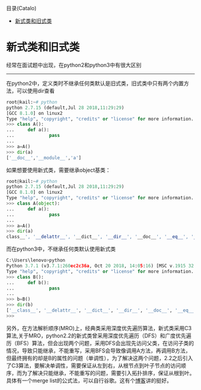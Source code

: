 <!--961032830987546d0e6d54829fc886f6-->

目录(Catalo)

* [新式类和旧式类](#新式类和旧式类)

<!--a46263f7a69f33f39fc26f907cdb773a-->
# 新式类和旧式类

经常在面试题中出现，在python2和python3中有很大区别

---

在python2中，定义类时不继承任何类默认是旧式类，旧式类中只有两个内置方法，可以使用dir查看

```python
root@kail:~# python
python 2.7.15 (default,Jul 28 2018,11:29:29)
[GCC 8.1.0] on linux2
Type "help", "copyright", "credits" or "license" for more information.
>>> class A():
...     def a():
...             pass
...
>>> a=A()
>>> dir(a)
['__doc__','__module__','a']
```

如果想要使用新式类，需要继承object基类：

```python
root@kail:~# python
python 2.7.15 (default,Jul 28 2018,11:29:29)
[GCC 8.1.0] on linux2
Type "help", "copyright", "credits" or "license" for more information.
>>> class A(object):
...     def a():
...             pass
...
>>> a=A()
>>> dir(a)
class__', '__delattr__', '__dict__', '__dir__', '__doc__', '__eq__', '__format__', '__ge__', '__getattribute__', '__gt__', '__hash__', '__init__', '__init_subclass__', '__le__', '__lt__', '__module__', '__ne__', '__new__', '__reduce__', '__reduce_ex__', '__repr__', '__setattr__', '__sizeof__', '__str__', '__subclasshook__', '__weakref__', 'b']
```

而在python3中，不继承任何类默认使用新式类

```python
C:\Users\lenovo>python
Python 3.7.1 (v3.7.1:260ec2c36a, Oct 20 2018, 14:05:16) [MSC v.1915 32 bit (Intel)] on win32
Type "help", "copyright", "credits" or "license" for more information.
>>> class B():
...     def b():
...             pass
...
>>> b=B()
>>> dir(b)
['__class__', '__delattr__', '__dict__', '__dir__', '__doc__', '__eq__', '__format__', '__ge__', '__getattribute__', '__gt__', '__hash__', '__init__', '__init_subclass__', '__le__', '__lt__', '__module__', '__ne__', '__new__', '__reduce__', '__reduce_ex__', '__repr__', '__setattr__', '__sizeof__', '__str__', '__subclasshook__', '__weakref__', 'b']
>>>
```

另外，在方法解析顺序(MRO)上，经典类采用深度优先遍历算法，新式类采用C3算法,关于MRO，python2.2的新式类曾采用深度优先遍历（DFS）和广度优先遍历（BFS）算法，但会出现两个问题，采用DFS会出现先访问父类，在访问子类的情况，导致只能继承，不能重写，采用BFS会导致像调用A方法，再调用B方法，但最终拥有的却是B的属性的问题（单调性），为了解决这两个问题，2.2之后引入了C3算法，要解决单调性，需要保证从左到右，从根节点到叶子节点的访问顺序，而为了解决只能继承，不能重写的问题，需要引入拓扑排序，保证从根到叶。具体有一个merge list的公式法，可以自行谷歌。这有个[博客](http://python.jobbole.com/85685/)讲的挺好。